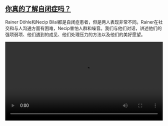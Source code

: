 <!--1618044425000-->
[你真的了解自闭症吗？](https://www.dw.com/zh/%E4%BD%A0%E7%9C%9F%E7%9A%84%E4%BA%86%E8%A7%A3%E8%87%AA%E9%97%AD%E7%97%87%E5%90%97%EF%BC%9F/a-57103697)
------

<p>Rainer Döhle和Necip Bilal都是自闭症患者，但是两人表现非常不同。Rainer在社交和与人沟通方面有困难，Necip害怕人群和噪音。我们与他们对话，讲述他们的强项弱项、他们遇到的成见、他们处理压力的方法以及他们的美好愿望。</small></p><video src="https://tvdownloaddw-a.akamaihd.net/dwtv_video/flv/vdt_zh/2021/bchi210405_001_fe896bchi_210405_autism_sd_sor.mp4" controls style="width:100%"></video>
